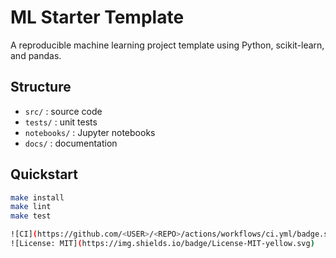 # ML Starter Template

A reproducible machine learning project template using Python, scikit-learn, and pandas.

## Structure
- `src/` : source code
- `tests/` : unit tests
- `notebooks/` : Jupyter notebooks
- `docs/` : documentation

## Quickstart
```bash
make install
make lint
make test

![CI](https://github.com/<USER>/<REPO>/actions/workflows/ci.yml/badge.svg)
![License: MIT](https://img.shields.io/badge/License-MIT-yellow.svg)